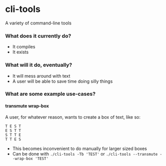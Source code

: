 # cli-tools
A variety of command-line tools

### What does it currently do?
* It compiles
* It exists

### What will it do, eventually?
* It will mess around with text
* A user will be able to save time doing silly things

### What are some example use-cases?
#### transmute wrap-box
A user, for whatever reason, wants to create a box of text, like so:
```
T E S T
E S T T
S T T E
T T E S
```
* This becomes inconvenient to do manually for larger sized boxes
* Can be done with `./cli-tools -Tb 'TEST'` or `./cli-tools --transmute --wrap-box 'TEST'`
